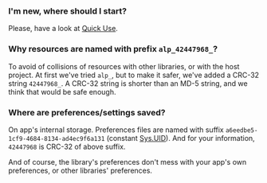 ### I'm new, where should I start? ###

Please, have a look at [Quick Use](QuickUse.md).

### Why resources are named with prefix `alp_42447968_`? ###

To avoid of collisions of resources with other libraries, or with the host project. At first we've tried `alp_`, but to make it safer, we've added a CRC-32 string `42447968_`. A CRC-32 string is shorter than an MD-5 string, and we think that would be safe enough.

### Where are preferences/settings saved? ###

On app's internal storage. Preferences files are named with suffix `a6eedbe5-1cf9-4684-8134-ad4ec9f6a131` (constant [Sys.UID](http://docs.android-lockpattern.googlecode.com/hg/com/haibison/android/lockpattern/util/Sys.html#UID)). And for your information, `42447968` is CRC-32 of above suffix.

And of course, the library's preferences don't mess with your app's own preferences, or other libraries' preferences.